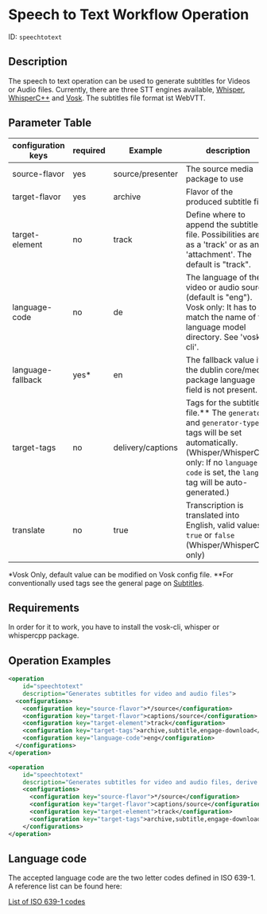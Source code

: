 Speech to Text Workflow Operation
==============================

ID: `speechtotext`

Description
-----------

The speech to text operation can be used to generate subtitles for Videos or Audio files. Currently, there are three STT
engines available, [Whisper](../configuration/transcription.modules/whisper.md),
[WhisperC++](../configuration/transcription.modules/whispercpp.md) and
[Vosk](../configuration/transcription.modules/vosk.md).
The subtitles file format ist WebVTT.


Parameter Table
---------------

| configuration keys | required | Example           | description                                                                                                                                                                                        |
|--------------------|----------|-------------------|----------------------------------------------------------------------------------------------------------------------------------------------------------------------------------------------------|
| source-flavor      | yes      | source/presenter  | The source media package to use                                                                                                                                                                    |
| target-flavor      | yes      | archive           | Flavor of the produced subtitle file.                                                                                                                                                              |
| target-element     | no       | track             | Define where to append the subtitles file. Possibilities are: as a 'track' or as an 'attachment'. The default is "track".                                                                          |
| language-code      | no       | de                | The language of the video or audio source (default is "eng"). Vosk only: It has to match the name of the language model directory. See 'vosk-cli'.                                                 |
| language-fallback  | yes*     | en                | The fallback value if the dublin core/media package language field is not present.                                                                                                                 |
| target-tags        | no       | delivery/captions | Tags for the subtitle file.** The `generator` and `generator-type` tags will be set automatically. (Whisper/WhisperC++ only: If no `language-code` is set, the `lang` tag will be auto-generated.) |
| translate          | no       | true              | Transcription is translated into English, valid values `true` or `false` (Whisper/WhisperC++ only)                                                                                                 |


*Vosk Only, default value can be modified on Vosk config file.
**For conventionally used tags see the general page on [Subtitles](../configuration/subtitles.md).

Requirements
------------

In order for it to work, you have to install the vosk-cli, whisper or whispercpp package.


Operation Examples
------------------

```XML
<operation
    id="speechtotext"
    description="Generates subtitles for video and audio files">
  <configurations>
    <configuration key="source-flavor">*/source</configuration>
    <configuration key="target-flavor">captions/source</configuration>
    <configuration key="target-element">track</configuration>
    <configuration key="target-tags">archive,subtitle,engage-download</configuration>
    <configuration key="language-code">eng</configuration>
  </configurations>
</operation>
```

```XML
<operation
    id="speechtotext"
    description="Generates subtitles for video and audio files, derive language-code from metadata">
    <configurations>
      <configuration key="source-flavor">*/source</configuration>
      <configuration key="target-flavor">captions/source</configuration>
      <configuration key="target-element">track</configuration>
      <configuration key="target-tags">archive,subtitle,engage-download</configuration>
    </configurations>
</operation>
```

Language code
-------------------------

The accepted language code are the two letter codes defined in ISO 639-1. A reference list can be found here:

[List of ISO 639-1 codes](https://en.wikipedia.org/wiki/List_of_ISO_639-1_codes)
